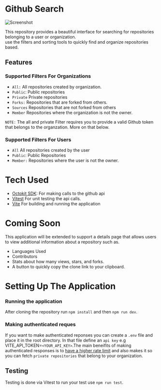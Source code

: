 # Github Search

![Screenshot](public/Screenshot.png)

This repository provides a beautiful interface for searching for repositories belonging to a user or organization.  
use the filters and sorting tools to quickly find and organize repositories based.

## Features

### Supported Filters For Organizations

-   `All:` All repositories created by organization.
-   `Public`: Public repositories
-   `Private` Private repositories
-   `Forks:` Repositories that are forked from others.
-   `Sources` Repositories that are not forked from others
-   `Member` Repositories where the organization is not the owner.

`NOTE:` The all and private Filter requires you to provide a valid Github token that belongs to the organzation. More on that below.

### Supported Filters For Users

-   `All` All repositories created by the user
-   `Public`: Public Repositories
-   `Member:` Repositories where the user is not the owner.

# Tech Used

-   [Octokit SDK](https://github.com/octokit): For making calls to the github api
-   [Vitest](https://vitest.dev/) For unit testing the api calls.
-   [Vite](https://vitejs.dev/) For building and running the application

# Coming Soon

This application will be extended to support a details page that allows users to view additional information about a repository such as.

-   Languages Used
-   Contributors
-   Stats about how many views, stars, and forks.
-   A button to quickly copy the clone link to your clipboard.

# Setting Up The Application

### Running the application

After cloning the repository run `npm install` and then `npm run dev`.

### Making authenticated reques

If you want to make authenticated reponses you can create a `.env` file and place it in the root directory. In that file
define an `api key` e.g VITE_API_TOKEN=`<YOUR_API_KEY>`.The main beneifits of making authenticated responses is to [have a higher rate limit](https://docs.github.com/en/rest/using-the-rest-api/rate-limits-for-the-rest-api?apiVersion=2022-11-28) and also makes it so you can fetch `private repositories` that belong to your organization.

## Testing

Testing is done via Vitest to run your test use `npm run test`.
